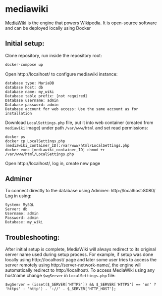 # mediawiki

[MediaWiki](https://en.wikipedia.org/wiki/MediaWiki) is the engine that powers Wikipedia. It is open-source software and can be deployed locally using Docker

## Initial setup:

Clone repository, run inside the repository root:

```bash
docker-compose up
```

Open http://localhost/ to configure mediawiki instance:
```agsl
database type: MariaDB
database host: db
database name: my_wiki
Database table prefix: [not required]
Database username: admin
Database password: admin
Database account for web access: Use the same account as for installation
```

Download `LocalSettings.php` file, put it into web container (created from `mediawiki` image) under path `/var/www/html` and set read permissions:

```agsl
docker ps
docker cp LocalSettings.php [mediawiki_container_ID]:/var/www/html/LocalSettings.php
docker exec [mediawiki_container_ID] chmod +r /var/www/html/LocalSettings.php
```

Open http://localhost/, log in, create new page

## Adminer

To connect directly to the database using Adminer:
http://localhost:8080/
Log in using:
```agsl
System: MySQL
Server: db
Username: admin
Password: admin
Database: my_wiki
```

## Troubleshooting:

After initial setup is complete, MediaWiki will always redirect to its original server name used during setup process. For example, if setup was done locally using http://localhost/ page and later some user tries to access the server remotely using http://server-network-name/, the engine will automatically redirect to http://localhost/. To access MediaWiki using any hostname change `$wgServer` in `LocalSettings.php` file:
```agsl
$wgServer = (isset($_SERVER['HTTPS']) && $_SERVER['HTTPS'] == 'on' ? 'https' : 'http') . '://' . $_SERVER['HTTP_HOST'];
```
